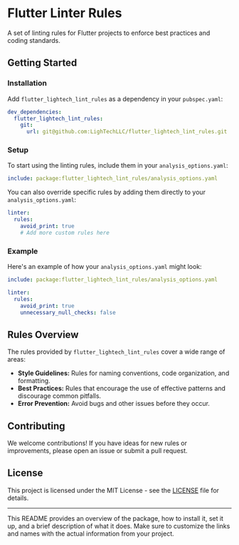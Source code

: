 # Flutter Linter Rules

A set of linting rules for Flutter projects to enforce best practices and coding standards.

## Getting Started

### Installation

Add `flutter_lightech_lint_rules` as a dependency in your `pubspec.yaml`:

```yaml
dev_dependencies:
  flutter_lightech_lint_rules:
    git:
      url: git@github.com:LighTechLLC/flutter_lightech_lint_rules.git
```

### Setup

To start using the linting rules, include them in your `analysis_options.yaml`:

```yaml
include: package:flutter_lightech_lint_rules/analysis_options.yaml
```

You can also override specific rules by adding them directly to your `analysis_options.yaml`:

```yaml
linter:
  rules:
    avoid_print: true
    # Add more custom rules here
```

### Example

Here's an example of how your `analysis_options.yaml` might look:

```yaml
include: package:flutter_lightech_lint_rules/analysis_options.yaml

linter:
  rules:
    avoid_print: true
    unnecessary_null_checks: false
```

## Rules Overview

The rules provided by `flutter_lightech_lint_rules` cover a wide range of areas:

- **Style Guidelines:** Rules for naming conventions, code organization, and formatting.
- **Best Practices:** Rules that encourage the use of effective patterns and discourage common pitfalls.
- **Error Prevention:** Avoid bugs and other issues before they occur.

## Contributing

We welcome contributions! If you have ideas for new rules or improvements, please open an issue or submit a pull request.

## License

This project is licensed under the MIT License - see the [LICENSE](https://github.com/LighTechLLC/flutter_lightech_lint_rules/blob/main/LICENSE) file for details.

---

This README provides an overview of the package, how to install it, set it up, and a brief description of what it does. Make sure to customize the links and names with the actual information from your project.